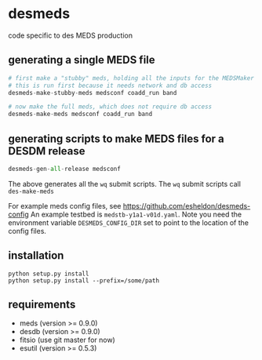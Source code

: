 # desmeds
code specific to des MEDS production

## generating a single MEDS file

```python
# first make a "stubby" meds, holding all the inputs for the MEDSMaker
# this is run first because it needs network and db access
desmeds-make-stubby-meds medsconf coadd_run band

# now make the full meds, which does not require db access
desmeds-make-meds medsconf coadd_run band
```

## generating scripts to make MEDS files for a DESDM release
```python
desmeds-gen-all-release medsconf
```
The above generates all the `wq` submit scripts.
The `wq` submit scripts call `des-make-meds`

For example meds config files, see https://github.com/esheldon/desmeds-config
An example testbed is `medstb-y1a1-v01d.yaml`. Note you need the environment variable
`DESMEDS_CONFIG_DIR` set to point to the location of the config files.

## installation
```
python setup.py install
python setup.py install --prefix=/some/path
```

## requirements

* meds (version >= 0.9.0)
* desdb (version >= 0.9.0)
* fitsio (use git master for now)
* esutil (version >= 0.5.3)
